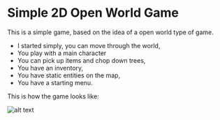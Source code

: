 # Simple 2D Open World Game

This is a simple game, based on the idea of a open world type of game.

* I started simply, you can move through the world,
* You play with a main character
* You can pick up items and chop down trees,
* You have an inventory,
* You have static entities on the map,
* You have a starting menu.

This is how the game looks like:

![alt text](https://github.com/andrei-voia/2D_open_world_game/blob/master/Screenshot_1.png "map")
